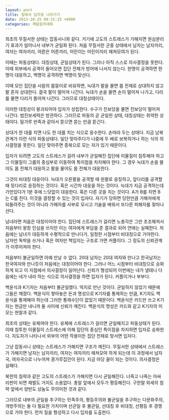 ```yaml
---
layout: post
title: 질에서 입자로 나아가기
date: 2013-10-25 09:31:25 +0900
categories: 깨달음의대화
---
```

최초의 무질서한 상태는 잡동사니와 같다. 거기에 고도의 스트레스가 가해지면 원심분리기 효과가 일어나서 내부가 균일화 된다. 처음 무질서한 군중 상태에서 남자는 남자끼리, 여자는 여자끼리, 어른은 어른끼리, 어린이는 어린이끼리 헤쳐모여가 된다. 



이때는 파동상태다. 대칭상태, 균일상태가 된다. 그러나 아직 스스로 의사결정을 못한다. 이때 외부에서 공격이 들어오면 집단 전체가 방어에 나서지 않는다. 한명이 공격하면 한 명이 대응하고, 백명이 공격하면 백명이 맞선다. 


  


이때 모인 집단을 사람의 몸뚱이로 비유하면, 늑대가 팔을 물면 몸 전체로 상대하지 않고 팔 혼자 상대한다. 결국 팔이 떨어져 나간다. 늑대가 손을 물면 손이 떨어져 나가고, 다리를 물면 다리가 뜰어져 나간다. 그러므로 대칭상태이다. 


  


이러한 대칭성이 붕괴되어야 입자가 성립한다. 수구가 진보당을 물면 진보당이 떨어져 나간다. 범진보세력은 방관하다. 그러므로 파동의 곧 균일한 상태, 대칭상태는 취약한 상태이다. 밀가루 반죽과 같아서 뜯으면 뜯는 만큼 뜯긴다.


  


상대가 한 대를 치면 나도 한 대를 치는 식으로 응수한다. 손따라 두는 상태다. 지금 남북관계가 이런 식의 파동상태다. 일단 맞아주다가 나중에 두 배로 보복하거나 하는 식의 의사결정을 못한다. 일단 맞아주면 종북으로 모는 자가 있기 때문이다. 


  


입자가 되려면 고도의 스트레스가 걸려 내부가 균일해진 집단에 이물질이 침투해야 하고 그 이물질이 그룹의 중심부로 이동하여 특이점을 차지해야 한다. 그 경우 늑대가 손을 물어도 몸 전체가 대응하고 팔을 물어도 몸 전체가 대응한다. 


  


그것이 비대칭 대응이다. 늑대가 오른팔을 공격할 때 왼팔로 응징하고, 앞다리를 공격할 때 뒷다리로 응징하는 것이다. 혹은 시간차 대응을 하는 것이다. 늑대가 지금 공격하는데 가만있다가 1분 후에 느닷없이 대응한다. 혹은 다른 곳을 치는 것이다. A가 B를 치면 B는 C를 친다. 이것을 결정할 수 있는 것이 입자다. 자기가 당하면 당한만큼 가해자에게 되돌려주는 것이 아니라 가해자를 사부로 모시고 기술을 배워서 또다른 피해자를 찾아나선다. 


  


남녀라면 처음은 대칭이어야 한다. 집단에 스트레스가 걸리면 노총각은 그만 초조해져서 처음부터 왕창 인심을 쓰지만 이는 여자에게 부담을 준 결과로 되어 연애는 실패한다. 처음에는 남녀가 대등하게 수평적으로 만나다가, 일정한 시점부터 비대칭으로 가야한다. 남자만 독박을 쓰거나 혹은 여자만 책임지는 구조로 가면 커플이다. 그 정도의 신뢰관계가 이루어져야 한다. 


  


처음부터 불균일하면 아예 만날 수 없다. 20대 남자는 20대 여자와 만나고 한국남자는 한국여자와 만나듯이 처음에는 대칭이어야 한다. 그러나 어느 시점부터 비대칭으로 승화하게 되고 이 지점에서 의사결정이 일어난다. 신뢰가 형성되어 이번에는 내가 낼테니 다음에는 네가 내라 하는 식으로 의사결정을 하면 입자가 된다. 커플이거나 부부다. 


  


백윤식과 K기자는 처음부터 불균일했다. 억지로 만난 것이다. 균일하지 않았기 때문에 그들은 깨졌다. 백윤식이 쌓아놓은 돈과 명성으로 K기자를 통제하는 만큼, K기자도 백윤식을 통제해야 하는데 그러한 통제수단이 없었기 때문이다. 백윤식은 카드만 쓰고 K기자는 현금만 내니까 둘 사이에 신뢰가 깨진다. 백윤식의 명성은 카드와 같고 K기자의 미모는 현찰과 같다. 


  


최초의 상태는 유체여야 한다. 유체에 스트레스가 걸리면 균일해지고 파동상태가 된다. 이때 침투한 이물질이 스트레스에 의해 집단의 중심인 특이점을 차지하면 입자로 승화한다. 지도자가 나타나서 외부의 어떤 작용이든 집단 전체로 맞서면 입자다. 


  


그냥 잡동사니 상태는 스트레스가 가해지면 구조가 깨진다. 무질서한 상태에서 스트레스가 가해지면 남자는 남자끼리, 여자는 여자끼리 헤쳐모여 하게 되는데 이 과정에서 남자국, 여자국으로 나누어져 콩가루집안이 된다. 지금 야당 꼴이 되는 것이다. 의사결정은 실패다. 


  


북한의 침략과 같은 고도의 스트레스가 가해지면 다시 균일해진다. 너죽고 나죽는 아싸리판이 되면 재벌도 거지도 소용없다. 총알 앞에서 모두가 평등해진다. 구한말 외세의 침략 앞에서 양반도 상놈도 무의미한 것과 같다. 


  


그러므로 내부의 균일을 추구하는 민족주의, 평등주의와 불균일을 추구하는 다문화주의, 개방주의는 둘 다 필요한 가치이며 선균일 후 불균일, 선대칭 후 비대칭, 선평등 후 경쟁으로 가야 한다. 먼저 질을 형성하고 다시 입자를 도출한다.